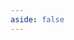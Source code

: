 ```yaml
---
aside: false
---
```

<script setup>
import RouteEdit from 'spacegate-admin/views/route/RouteEdit.vue'
</script>

<DemoContainer>
  <RouteEdit/>
</DemoContainer>